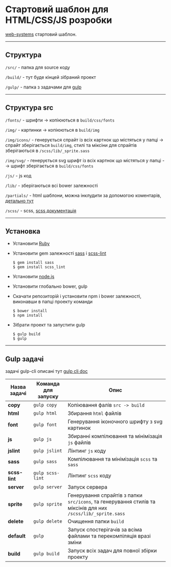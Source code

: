 # Стартовий шаблон для HTML/CSS/JS розробки
[web-systems](http://web-systems.solutions/) стартовий шаблон.
***

## Структура
`/src/` - папка для source коду

`/build/` -  тут буде кінцей зібраний проект

`/gulp/` - папка з задачами для [gulp](http://gulpjs.com/)
***

## Структура src
`/fonts/` - шрифти -> копіюються в `build/css/fonts`

`/img/` -  картинки -> копіюються в `build/img`

`/img/icons/` - генерується спрайт із всіх картнок що містяться у папці -> спрайт зберігається `build/img`, стилі та міксіни для спрайтів зберігаються в `/scss/lib/_sprite.sass`

`/img/svg/` -  генерується svg шрифт із всіх картнок що містяться у папці --> шрифт зберігається в `build/css/fonts`

`/js/` - js код

`/lib/` - зберігаються всі bower залежності

`/partials/` - html шаблони, можна інклудити за допомогою коментарів, [детально тут](https://www.npmjs.com/package/gulp-include)

`/scss/` - scss, [scss документація](http://sass-lang.com/)
***

## Установка
+   Установити [Ruby](https://www.ruby-lang.org/ru/downloads/) 
+   Установити gem залежності [sass](http://sass-scss.ru/install/) i [scss-lint](https://github.com/brigade/scss-lint)

		$ gem install sass
		$ gem install scss_lint

+   Установити [node.js](https://github.com/creationix/nvm)
+   Установити глобально bower, gulp
+   Скачати репозиторій і установити npm i bower залежності, виконавши в папці проекту команди

		$ bower install
		$ npm install

+   Зібрати проект та запустити gulp

		$ gulp build
		$ gulp

***

## Gulp задачі

задачі gulp-cli описані тут [gulp cli doc](https://github.com/gulpjs/gulp/blob/master/docs/CLI.md)

Назва задачі  | Команда для запуску  | Опис
------------- | -------------------- | -----
**copy**      | `gulp copy`          | Копіювання фалів `src -> build`
**html**      | `gulp html`          | Збирання `html` файлів
**font**      | `gulp font`          | Генерування іконочного шрифту з svg картинок
**js**        | `gulp js`            | Збиранні компілювання та мінімізація `js` файлів
**jslint**    | `gulp jslint`        | Лінтинг `js` коду
**sass**      | `gulp sass`          | Компілювання та мінімізація `scss` та `sass`
**scss-lint** | `gulp scss-lint`     | Лінтинг `scss` коду
**server**    | `gulp server`        | Запуск сервера
**sprite**    | `gulp sprite`        | Генерування спрайтів з папки `src/icons`, та генерування стилів та міксінів для них `/scss/lib/_sprite.sass`
**delete**    | `gulp delete`        | Очищення папки `build`
**default**   | `gulp`               | Запуск спостерігачів за всіма файлами та перекомпіляція вразі зміни
**build**     | `gulp build`         | Запуск всіх задач для повної збірки проекту

